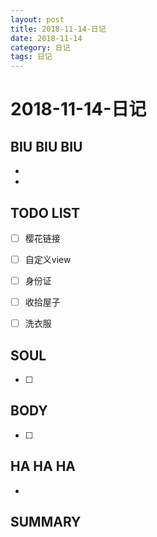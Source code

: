 ```yaml
---
layout: post
title: 2018-11-14-日记
date: 2018-11-14
category: 日记
tags: 日记
---
```

# 2018-11-14-日记
## BIU BIU BIU
- 
- 
 
## TODO LIST
- [ ] 樱花链接
- [ ] 自定义view
- [ ] 身份证
- [ ] 收拾屋子
- [ ] 洗衣服
 
 
## SOUL
- [ ] 
 
## BODY
- [ ] 
 
## HA HA HA
- 
 
## SUMMARY
 
 

